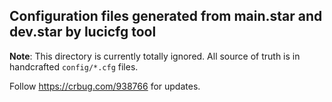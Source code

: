 ## Configuration files generated from main.star and dev.star by lucicfg tool

**Note**: This directory is currently totally ignored. All source of truth is
in handcrafted `config/*.cfg` files.

Follow https://crbug.com/938766 for updates.
